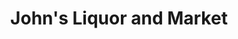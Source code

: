 ---
title: "John's Liquor and Market"
url: /mission-hills/johns-liquor-and-market/
shop: alcohol
---